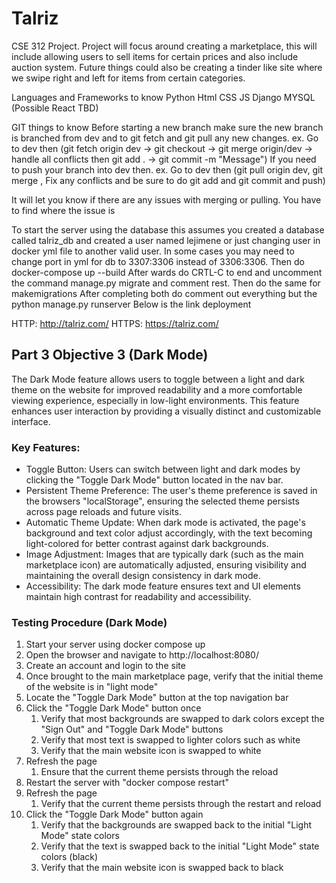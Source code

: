 # Talriz
CSE 312 Project. Project will focus around creating a marketplace, this will include allowing users to sell items for certain prices and also include auction system. Future things could also be creating a tinder like site where we swipe right and left for items from certain categories.

Languages and Frameworks to know
Python
Html
CSS
JS
Django
MYSQL
(Possible React TBD)


GIT things to know
Before starting a new branch make sure the new branch is branched from dev
and to git fetch and git pull any new changes.
ex. Go to dev then (git fetch origin dev -> git checkout <YOUR BRANCH> -> git merge origin/dev -> handle all conflicts then git add . -> git commit -m "Message") 
If you need to push your branch into dev then.
ex. Go to dev then (git pull origin dev, git merge <YOUR BRANCH> , Fix any conflicts and be sure to do git add and git commit and push)

It will let you know if there are any issues with merging or pulling. You have to find where the issue is


To start the server using the database this assumes you created a database called talriz_db and created a user named lejimene or just changing user
in docker yml file to another valid user. In some cases you may need to change port in yml for db to 3307:3306 instead of 3306:3306.
Then do
docker-compose up --build
After wards do CRTL-C to end and uncomment the command manage.py migrate and comment rest. Then do the same for makemigrations
After completing both do comment out everything but the python manage.py runserver
Below is the link deployment

HTTP: http://talriz.com/
HTTPS: https://talriz.com/

## Part 3 Objective 3 (Dark Mode)
The Dark Mode feature allows users to toggle between a light and dark theme on the website for improved readability 
and a more comfortable viewing experience, especially in low-light environments. This feature enhances user interaction by providing
a visually distinct and customizable interface.

### Key Features:
* Toggle Button: Users can switch between light and dark modes by clicking the "Toggle Dark Mode" button located in the nav bar.
* Persistent Theme Preference: The user's theme preference is saved in the browsers "localStorage", ensuring the selected theme persists across page reloads and future visits.
* Automatic Theme Update: When dark mode is activated, the page's background and text color adjust accordingly, with the text becoming light-colored for better contrast against dark backgrounds.
* Image Adjustment: Images that are typically dark (such as the main marketplace icon) are automatically adjusted, ensuring visibility and maintaining the overall design consistency in dark mode.
* Accessibility: The dark mode feature ensures text and UI elements maintain high contrast for readability and accessibility.
### Testing Procedure (Dark Mode)
1. Start your server using docker compose up
2. Open the browser and navigate to http://localhost:8080/
3. Create an account and login to the site
4. Once brought to the main marketplace page, verify that the initial theme of the website is in "light mode"
5. Locate the "Toggle Dark Mode" button at the top navigation bar
6. Click the "Toggle Dark Mode" button once
   1. Verify that most backgrounds are swapped to dark colors except the "Sign Out" and "Toggle Dark Mode" buttons
   2. Verify that most text is swapped to lighter colors such as white 
   3. Verify that the main website icon is swapped to white
7. Refresh the page
   1. Ensure that the current theme persists through the reload
8. Restart the server with "docker compose restart"
9. Refresh the page 
   1. Verify that the current theme persists through the restart and reload
10. Click the "Toggle Dark Mode" button again
    1. Verify that the backgrounds are swapped back to the initial "Light Mode" state colors
    2. Verify that the text is swapped back to the initial "Light Mode" state colors (black)
    3. Verify that the main website icon is swapped back to black

